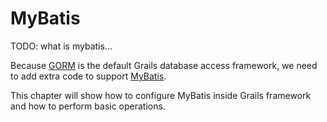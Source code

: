 # MyBatis

TODO: what is mybatis... 

Because [GORM](http://grails.org/doc/latest/guide/GORM.html) is the default Grails database access framework, we need to add extra code to support [MyBatis](http://mybatis.github.io/mybatis-3/getting-started.html).

This chapter will show how to configure MyBatis inside Grails framework and how to perform basic operations.
